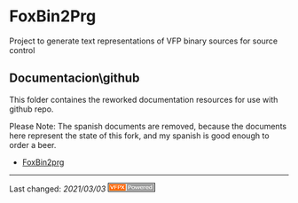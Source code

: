 # FoxBin2Prg

Project to generate text representations of VFP binary sources for source control

## Documentacion\github
This folder containes the reworked documentation resources for use with github repo.

Please Note: The spanish documents are removed, because the documents here represent the state of this fork, and my spanish is good enough to order a beer.

- [FoxBin2prg](./FoxBin2prg.md)

----
Last changed: _2021/03/03_ ![Picture](./pictures/vfpxpoweredby_alternative.gif)